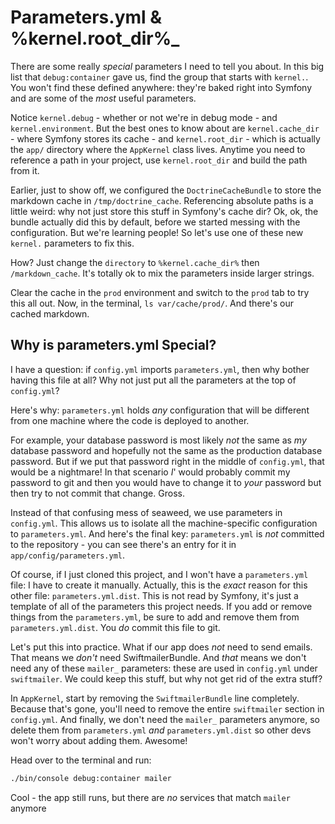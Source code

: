# Parameters.yml & %kernel.root_dir%_

There are some really *special* parameters I need to tell you about. In this big
list that `debug:container` gave us, find the group that starts with `kernel.`. You
won't find these defined anywhere: they're baked right into Symfony and are some
of the *most* useful parameters.

Notice `kernel.debug` - whether or not we're in debug mode - and `kernel.environment`.
But the best ones to know about are `kernel.cache_dir` - where Symfony stores its
cache - and `kernel.root_dir` - which is actually the `app/` directory where the
`AppKernel` class lives. Anytime you need to reference a path in your project, use
`kernel.root_dir` and build the path from it. 

Earlier, just to show off, we configured the `DoctrineCacheBundle` to store the
markdown cache in `/tmp/doctrine_cache`. Referencing absolute paths is a little weird:
why not just store this stuff in Symfony's cache dir? Ok, ok, the bundle actually
did this by default, before we started messing with the configuration. But we're
learning people! So let's use one of these new `kernel.` parameters to fix this.

How? Just change the `directory` to `%kernel.cache_dir%` then `/markdown_cache`.
It's totally ok to mix the parameters inside larger strings.

Clear the cache in the `prod` environment and switch to the `prod` tab to try this
all out. Now, in the terminal, `ls var/cache/prod/`. And there's our cached markdown.

## Why is parameters.yml Special?

I have a question: if `config.yml` imports `parameters.yml`, then why bother having
this file at all? Why not just put all the parameters at the top of `config.yml`?

Here's why: `parameters.yml` holds *any* configuration that will be different from
one machine where the code is deployed to another.

For example, your database password is most likely *not* the same as *my* database
password and hopefully not the same as the production database password. But if
we put that password right in the middle of `config.yml`, that would be a nightmare!
In that scenario *I*' would probably commit my password to git and then you would
have to change it to *your* password but then try to not commit that change. Gross.

Instead of that confusing mess of seaweed, we use parameters in `config.yml`. This
allows us to isolate all the machine-specific configuration to `parameters.yml`.
And here's the final key: `parameters.yml` is *not* committed to the repository - you
can see there's an entry for it in `app/config/parameters.yml`.

Of course, if I just cloned this project, and I won't have a `parameters.yml` file:
I have to create it manually. Actually, this is the *exact* reason for this other
file: `parameters.yml.dist`. This is not read by Symfony, it's just a template of
all of the parameters this project needs. If you add or remove things from the
`parameters.yml`, be sure to add and remove them from `parameters.yml.dist`. You
*do* commit this file to git.

Let's put this into practice. What if our app does *not* need to send emails. That
means we *don't* need SwiftmailerBundle. And *that* means we don't need any of these
`mailer_` parameters: these are used in `config.yml` under `swiftmailer`. We could
keep this stuff, but why not get rid of the extra stuff?

In `AppKernel`, start by removing the `SwiftmailerBundle` line completely. Because
that's gone, you'll need to remove the entire `swiftmailer` section in `config.yml`.
And finally, we don't need the `mailer_` parameters anymore, so delete them from
`parameters.yml` *and* `parameters.yml.dist` so other devs won't worry about adding
them. Awesome!

Head over to the terminal and run:

```bash
./bin/console debug:container mailer
```

Cool - the app still runs, but there are *no* services that match `mailer` anymore

